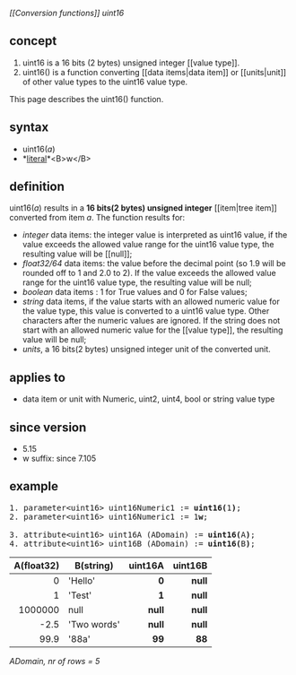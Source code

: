 *[[Conversion functions]] uint16*

## concept

1. uint16 is a 16 bits (2 bytes) unsigned integer [[value type]].
2. uint16() is a function converting [[data items|data item]] or [[units|unit]] of other value types to the uint16 value type.

This page describes the uint16() function.

## syntax

- uint16(*a*)
- *[literal](https://en.wikipedia.org/wiki/Literal_(computer_programming))*<B>w</B>

## definition

uint16(*a*) results in a **16 bits(2 bytes) unsigned integer** [[item|tree item]] converted from item *a*. The function results for:
- *integer* data items: the integer value is interpreted as uint16 value, if the value exceeds the allowed value range for the uint16 value type, the resulting value will be [[null]];
- *float32/64* data items: the value before the decimal point (so 1.9 will be rounded off to 1 and 2.0 to 2). If the value exceeds the allowed value range for the uint16 value type, the resulting value will be null;
- *boolean* data items : 1 for True values and 0 for False values;
- *string* data items, if the value starts with an allowed numeric value for the value type, this value is converted to a uint16 value type. Other characters after the  numeric values are ignored. If the string does not start with an allowed numeric value for the [[value type]], the resulting value will be null;
- *units*, a 16 bits(2 bytes) unsigned integer unit of the converted unit.

## applies to

- data item or unit with Numeric, uint2, uint4, bool or string value type

## since version

- 5.15
- w suffix: since 7.105

## example

<pre>
1. parameter&lt;uint16&gt; uint16Numeric1 := <B>uint16(</B>1<B>)</B>;
2. parameter&lt;uint16&gt; uint16Numeric1 := 1<B>w</B>;

3. attribute&lt;uint16&gt; uint16A (ADomain) := <B>uint16(</B>A<B>)</B>;
4. attribute&lt;uint16&gt; uint16B (ADomain) := <B>uint16(</B>B<B>)</B>;
</pre>

| A(float32) | B(string)   |  **uint16A** | **uint16B** |
|-----------:|-------------|-------------:|------------:|
| 0          | 'Hello'     |     **0**    | **null**    |
| 1          | 'Test'      |     **1**    | **null**    |
| 1000000    | null        |     **null** | **null**    |
| -2.5       | 'Two words' |     **null** | **null**    |
| 99.9       | '88a'       |     **99**   | **88**      |

*ADomain, nr of rows = 5*